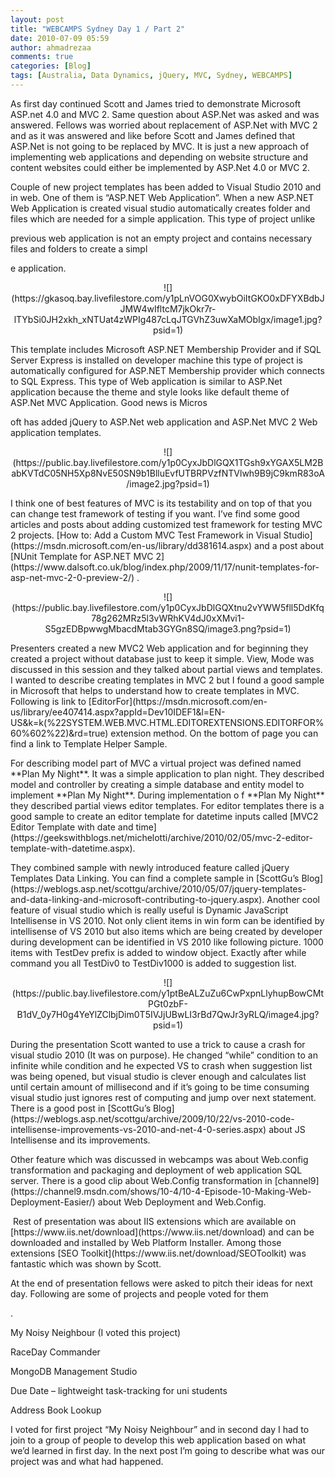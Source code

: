 ```yaml
---
layout: post
title: "WEBCAMPS Sydney Day 1 / Part 2"
date: 2010-07-09 05:59
author: ahmadrezaa
comments: true
categories: [Blog]
tags: [Australia, Data Dynamics, jQuery, MVC, Sydney, WEBCAMPS]
---
```

<p class="MsoNormal">As first day continued Scott and James tried to demonstrate Microsoft ASP.net 4.0 and MVC 2. Same question about ASP.Net was asked and was answered. Fellows was worried about replacement of ASP.Net with MVC 2 and as it was answered and like before Scott and James defined that ASP.Net is not going to be replaced by MVC. It is just a new approach of implementing web applications and depending on website structure and content websites could either be implemented by ASP.Net 4.0 or MVC 2.
  <p class="MsoNormal">Couple of new project templates has been added to Visual Studio 2010 and in web. One of them is “ASP.NET Web Application”. When a new ASP.NET Web Application is created visual studio automatically creates folder and files which are needed for a simple application. This type of project unlike
  

previous web application is not an empty project and contains necessary files and folders to create a simpl
  

e application.
  <p style="text-align:center;" class="MsoNormal">![](https://gkasoq.bay.livefilestore.com/y1pLnVOG0XwybOiItGKO0xDFYXBdbJJMW4wIfltcM7jkOkr7r-lTYbSi0JH2xkh_xNTUat4zWPIg487cLqJTGVhZ3uwXaMObIgx/image1.jpg?psid=1)
  <p style="text-align:center;" class="MsoNormal" align="center"><span></span>
  <p class="MsoNormal">This template includes Microsoft ASP.NET Membership Provider and if SQL Server Express is installed on developer machine this type of project is automatically configured for ASP.NET Membership provider which connects to SQL Express. This type of Web application is similar to ASP.Net application because the theme and style looks like default theme of ASP.Net MVC Application. Good news is Micros
  

oft has added jQuery to ASP.Net web application and ASP.Net MVC 2 Web application templates.
  <p style="text-align:center;" class="MsoNormal">![](https://public.bay.livefilestore.com/y1p0CyxJbDlGQX1TGsh9xYGAX5LM2BabKVTdC05NH5Xp8NvE50SN9b1BlluEvfUTBRPVzfNTVlwh9B9jC9kmR83oA/image2.jpg?psid=1)
  <p style="text-align:center;" class="MsoNormal" align="center"><span></span>
  <p class="MsoNormal">I think one of best features of MVC is its testability and on top of that you can change test framework of testing if you want. I’ve find some good articles and posts about adding customized test framework for testing MVC 2 projects. [How to: Add a Custom MVC Test Framework in Visual Studio](https://msdn.microsoft.com/en-us/library/dd381614.aspx) and a post about [NUnit Template for ASP.NET MVC 2](https://www.dalsoft.co.uk/blog/index.php/2009/11/17/nunit-templates-for-asp-net-mvc-2-0-preview-2/) .
  <p style="text-align:center;" class="MsoNormal">![](https://public.bay.livefilestore.com/y1p0CyxJbDlGQXtnu2vYWW5fll5DdKfq78g262MRz5l3vWRhKV4dJ0xXMvi1-S5gzEDBpwwgMbacdMtab3GYGn8SQ/image3.png?psid=1)
  <p style="text-align:center;" class="MsoNormal" align="center"><span></span>
  <p class="MsoNormal">Presenters created a new MVC2 Web application and for beginning they created a project without database just to keep it simple. View, Mode was discussed in this session and they talked about partial views and templates. I wanted to describe creating templates in MVC 2 but I found a good sample in Microsoft that helps to understand how to create templates in MVC. Following is link to [EditorFor](https://msdn.microsoft.com/en-us/library/ee407414.aspx?appId=Dev10IDEF1&amp;l=EN-US&amp;k=k(%22SYSTEM.WEB.MVC.HTML.EDITOREXTENSIONS.EDITORFOR%60%602%22)&amp;rd=true) extension method. On the bottom of page you can find a link to Template Helper Sample.
  <p class="MsoNormal">For describing model part of MVC a virtual project was defined named **Plan My Night**. It was a simple application to plan night. They described model and controller by creating a simple database and entity model to implement **Plan My Night**. During implementation o f **Plan My Night** they described partial views editor templates. For editor templates there is a good sample to create an editor template for datetime inputs called [MVC2 Editor Template with date and time](https://geekswithblogs.net/michelotti/archive/2010/02/05/mvc-2-editor-template-with-datetime.aspx).
  <p class="MsoNormal">They combined sample with newly introduced feature called jQuery Templates Data Linking. You can find a complete sample in [ScottGu’s Blog](https://weblogs.asp.net/scottgu/archive/2010/05/07/jquery-templates-and-data-linking-and-microsoft-contributing-to-jquery.aspx). Another cool feature of visual studio which is really useful is Dynamic JavaScript Intellisense in VS 2010. Not only client items in win form can be identified by intellisense of VS 2010 but also items which are being created by developer during development can be identified in VS 2010 like following picture. 1000 items with TestDev prefix is added to window object. Exactly after while command you all TestDiv0 to TestDiv1000 is added to suggestion list.
  <p style="text-align:center;" class="MsoNormal">![](https://public.bay.livefilestore.com/y1ptBeALZuZu6CwPxpnLlyhupBowCMtPGt0zbF-B1dV_0y7H0g4YeYlZClbjDim0T5IVJjUBwLI3rBd7QwJr3yRLQ/image4.jpg?psid=1)
  <p style="text-align:center;" class="MsoNormal" align="center"><span></span>
  <p class="MsoNormal">During the presentation Scott wanted to use a trick to cause a crash for visual studio 2010 (It was on purpose). He changed “while” condition to an infinite while condition and he expected VS to crash when suggestion list was being opened, but visual studio is clever enough and calculates list until certain amount of millisecond and if it’s going to be time consuming visual studio just ignores rest of computing and jump over next statement. There is a good post in [ScottGu’s Blog](https://weblogs.asp.net/scottgu/archive/2009/10/22/vs-2010-code-intellisense-improvements-vs-2010-and-net-4-0-series.aspx) about JS Intellisense and its improvements.
  <p class="MsoNormal">Other feature which was discussed in webcamps was about Web.config transformation and packaging and deployment of web application SQL server. There is a good clip about Web.Config transformation in [channel9](https://channel9.msdn.com/shows/10-4/10-4-Episode-10-Making-Web-Deployment-Easier/) about Web Deployment and Web.Config.
  <p class="MsoNormal"><span>&#160;</span>Rest of presentation was about IIS extensions which are available on [https://www.iis.net/download](https://www.iis.net/download) and can be downloaded and installed by Web Platform Installer. Among those extensions [SEO Toolkit](https://www.iis.net/download/SEOToolkit) was fantastic which was shown by Scott.
  <p class="MsoNormal">At the end of presentation fellows were asked to pitch their ideas for next day. Following are some of projects and people voted for them
  

.
  <p class="MsoNormal">My Noisy Neighbour (I voted this project)
  <p class="MsoNormal">RaceDay Commander
  <p class="MsoNormal">MongoDB Management Studio
  <p class="MsoNormal">Due Date – lightweight task-tracking for uni students
  <p class="MsoNormal">Address Book Lookup
  <p class="MsoNormal">I voted for first project “My Noisy Neighbour” and in second day I had to join to a group of people to develop this web application based on what we’d learned in first day. In the next post I’m going to describe what was our project was and what had happened.

